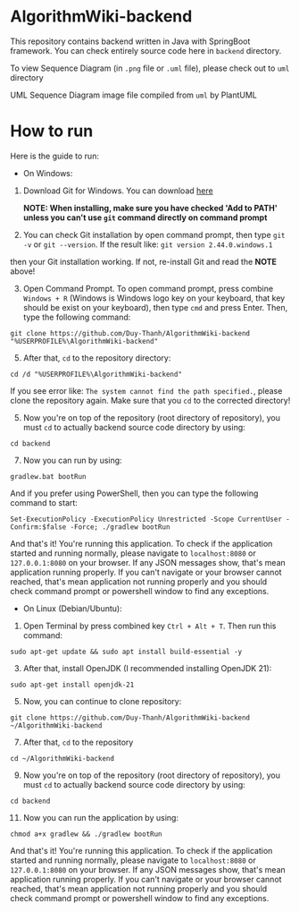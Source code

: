 # AlgorithmWiki-backend

This repository contains backend written in Java with SpringBoot framework. You can check entirely source code here in `backend` directory.

To view Sequence Diagram (in `.png` file or `.uml` file), please check out to `uml` directory

UML Sequence Diagram image file compiled from `uml` by PlantUML

# How to run
Here is the guide to run:

- On Windows:
1) Download Git for Windows. You can download [here](https://gitforwindows.org/)

   **NOTE: When installing, make sure you have checked 'Add to PATH' unless you can't use `git` command directly on command prompt**
   
3) You can check Git installation by open command prompt, then type `git -v` or `git --version`. If the result like:
`git version 2.44.0.windows.1`

then your Git installation working. If not, re-install Git and read the **NOTE** above!

3) Open Command Prompt. To open command prompt, press combine `Windows + R` (Windows is Windows logo key on your keyboard, that key should be exist on your keyboard), then type `cmd` and press Enter. Then, type the following command:

`git clone https://github.com/Duy-Thanh/AlgorithmWiki-backend "%USERPROFILE%\AlgorithmWiki-backend"`

5) After that, `cd` to the repository directory:

`cd /d "%USERPROFILE%\AlgorithmWiki-backend"`

If you see error like: `The system cannot find the path specified.`, please clone the repository again. Make sure that you `cd` to the corrected directory!

5) Now you're on top of the repository (root directory of repository), you must `cd` to actually backend source code directory by using:

`cd backend`

7) Now you can run by using:

`gradlew.bat bootRun`

And if you prefer using PowerShell, then you can type the following command to start:

`Set-ExecutionPolicy -ExecutionPolicy Unrestricted -Scope CurrentUser -Confirm:$false -Force; ./gradlew bootRun`

And that's it! You're running this application. To check if the application started and running normally, please navigate to `localhost:8080` or `127.0.0.1:8080` on your browser. If any JSON messages show, that's mean application running properly. If you can't navigate or your browser cannot reached, that's mean application not running properly and you should check command prompt or powershell window to find any exceptions.

- On Linux (Debian/Ubuntu):
1) Open Terminal by press combined key `Ctrl + Alt + T`. Then run this command:

`sudo apt-get update && sudo apt install build-essential -y`

3) After that, install OpenJDK (I recommended installing OpenJDK 21):

`sudo apt-get install openjdk-21`

5) Now, you can continue to clone repository:

`git clone https://github.com/Duy-Thanh/AlgorithmWiki-backend ~/AlgorithmWiki-backend`

7) After that, `cd` to the repository

`cd ~/AlgorithmWiki-backend`

9) Now you're on top of the repository (root directory of repository), you must `cd` to actually backend source code directory by using:

`cd backend`

11) Now you can run the application by using:

`chmod a+x gradlew && ./gradlew bootRun`

And that's it! You're running this application. To check if the application started and running normally, please navigate to `localhost:8080` or `127.0.0.1:8080` on your browser. If any JSON messages show, that's mean application running properly. If you can't navigate or your browser cannot reached, that's mean application not running properly and you should check command prompt or powershell window to find any exceptions.
